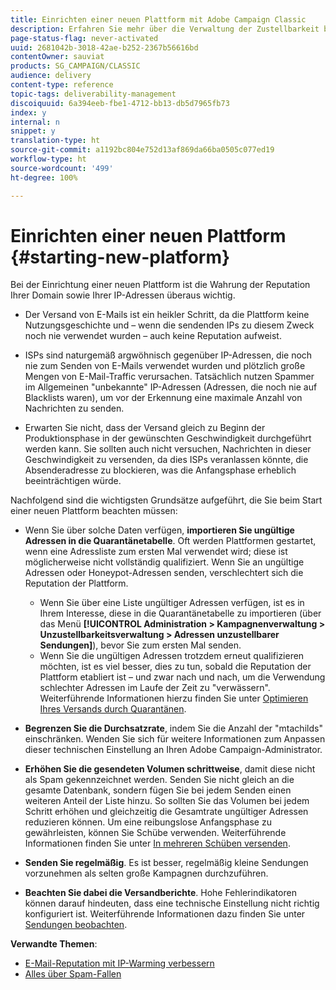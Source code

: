 ```yaml
---
title: Einrichten einer neuen Plattform mit Adobe Campaign Classic
description: Erfahren Sie mehr über die Verwaltung der Zustellbarkeit beim Einrichten einer neuen Plattform mit Adobe Campaign Classic.
page-status-flag: never-activated
uuid: 2681042b-3018-42ae-b252-2367b56616bd
contentOwner: sauviat
products: SG_CAMPAIGN/CLASSIC
audience: delivery
content-type: reference
topic-tags: deliverability-management
discoiquuid: 6a394eeb-fbe1-4712-bb13-db5d7965fb73
index: y
internal: n
snippet: y
translation-type: ht
source-git-commit: a1192bc804e752d13af869da66ba0505c077ed19
workflow-type: ht
source-wordcount: '499'
ht-degree: 100%

---
```



# Einrichten einer neuen Plattform {#starting-new-platform}

Bei der Einrichtung einer neuen Plattform ist die Wahrung der Reputation Ihrer Domain sowie Ihrer IP-Adressen überaus wichtig.

* Der Versand von E-Mails ist ein heikler Schritt, da die Plattform keine Nutzungsgeschichte und – wenn die sendenden IPs zu diesem Zweck noch nie verwendet wurden – auch keine Reputation aufweist.

* ISPs sind naturgemäß argwöhnisch gegenüber IP-Adressen, die noch nie zum Senden von E-Mails verwendet wurden und plötzlich große Mengen von E-Mail-Traffic verursachen. Tatsächlich nutzen Spammer im Allgemeinen &quot;unbekannte&quot; IP-Adressen (Adressen, die noch nie auf Blacklists waren), um vor der Erkennung eine maximale Anzahl von Nachrichten zu senden.

* Erwarten Sie nicht, dass der Versand gleich zu Beginn der Produktionsphase in der gewünschten Geschwindigkeit durchgeführt werden kann. Sie sollten auch nicht versuchen, Nachrichten in dieser Geschwindigkeit zu versenden, da dies ISPs veranlassen könnte, die Absenderadresse zu blockieren, was die Anfangsphase erheblich beeinträchtigen würde.

Nachfolgend sind die wichtigsten Grundsätze aufgeführt, die Sie beim Start einer neuen Plattform beachten müssen:

* Wenn Sie über solche Daten verfügen, **importieren Sie ungültige Adressen in die Quarantänetabelle**.
Oft werden Plattformen gestartet, wenn eine Adressliste zum ersten Mal verwendet wird; diese ist möglicherweise nicht vollständig qualifiziert. Wenn Sie an ungültige Adressen oder Honeypot-Adressen senden, verschlechtert sich die Reputation der Plattform.

   * Wenn Sie über eine Liste ungültiger Adressen verfügen, ist es in Ihrem Interesse, diese in die Quarantänetabelle zu importieren (über das Menü **[!UICONTROL Administration > Kampagnenverwaltung > Unzustellbarkeitsverwaltung > Adressen unzustellbarer Sendungen]**), bevor Sie zum ersten Mal senden.
   * Wenn Sie die ungültigen Adressen trotzdem erneut qualifizieren möchten, ist es viel besser, dies zu tun, sobald die Reputation der Plattform etabliert ist – und zwar nach und nach, um die Verwendung schlechter Adressen im Laufe der Zeit zu &quot;verwässern&quot;.
   Weiterführende Informationen hierzu finden Sie unter [Optimieren Ihres Versands durch Quarantänen](../../delivery/using/understanding-quarantine-management.md#optimizing-your-delivery-through-quarantines).
* **Begrenzen Sie die Durchsatzrate**, indem Sie die Anzahl der &quot;mtachilds&quot; einschränken. Wenden Sie sich für weitere Informationen zum Anpassen dieser technischen Einstellung an Ihren Adobe Campaign-Administrator.
* **Erhöhen Sie die gesendeten Volumen schrittweise**, damit diese nicht als Spam gekennzeichnet werden. Senden Sie nicht gleich an die gesamte Datenbank, sondern fügen Sie bei jedem Senden einen weiteren Anteil der Liste hinzu. So sollten Sie das Volumen bei jedem Schritt erhöhen und gleichzeitig die Gesamtrate ungültiger Adressen reduzieren können. Um eine reibungslose Anfangsphase zu gewährleisten, können Sie Schübe verwenden. Weiterführende Informationen finden Sie unter [In mehreren Schüben versenden](../../delivery/using/steps-sending-the-delivery.md#sending-using-multiple-waves).
* **Senden Sie regelmäßig**. Es ist besser, regelmäßig kleine Sendungen vorzunehmen als selten große Kampagnen durchzuführen.
* **Beachten Sie dabei die Versandberichte**. Hohe Fehlerindikatoren können darauf hindeuten, dass eine technische Einstellung nicht richtig konfiguriert ist. Weiterführende Informationen dazu finden Sie unter [Sendungen beobachten](../../delivery/using/monitoring-a-delivery.md).

**Verwandte Themen**:
* [E-Mail-Reputation mit IP-Warming verbessern](https://helpx.adobe.com/campaign/kb/increase-email-rep-ip-warming.html)
* [Alles über Spam-Fallen](https://helpx.adobe.com/campaign/kb/spam-traps.html)